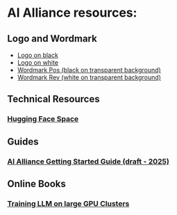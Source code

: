 # AI Alliance resources:

## Logo and Wordmark 
* [Logo on black](https://github.com/The-AI-Alliance/community/blob/main/resources/images/Symbol_main_on_black.jpg)
* [Logo on white](https://github.com/The-AI-Alliance/community/blob/main/resources/images/Symbol_main_on_white.jpg)
* [Wordmark Pos (black on transparent background)](https://github.com/The-AI-Alliance/community/blob/main/resources/images/ai_alliance_wordmark_pos.png)
* [Wordmark Rev (white on transparent background)](https://github.com/The-AI-Alliance/community/blob/main/resources/images/ai_alliance_wordmark_rev.png)

## Technical Resources
### [Hugging Face Space](https://huggingface.co/aialliance)

## Guides
### [AI Alliance Getting Started Guide (draft - 2025)](https://docs.google.com/presentation/d/1a4gwcaCJPl9Bajgvz2ttf7yItIzX6GXrwToBmFc9wyM/)

## Online Books
### [Training LLM on large GPU Clusters](https://huggingface.co/spaces/nanotron/ultrascale-playbook)
